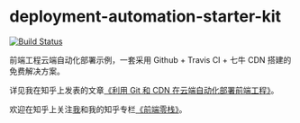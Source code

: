 # deployment-automation-starter-kit

[![Build Status](https://travis-ci.org/MagicCube/deployment-automation.svg?branch=master)](https://travis-ci.org/MagicCube/deployment-automation)

前端工程云端自动化部署示例，一套采用 Github + Travis CI + 七牛 CDN 搭建的免费解决方案。

详见我在知乎上发表的文章[《利用 Git 和 CDN 在云端自动化部署前端工程》](https://zhuanlan.zhihu.com/p/29231319)。

欢迎在知乎上关注[我](https://www.zhihu.com/people/henry-li-03/activities)和我的知乎专栏[《前端零栈》](https://zhuanlan.zhihu.com/fr0nt-end/)。
